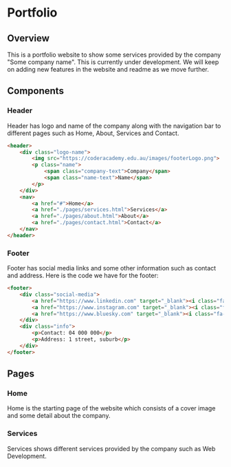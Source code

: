 # Portfolio

## Overview

This is a portfolio website to show some services provided by the company "Some company name". This is currently under development. We will keep on adding new features in the website and readme as we move further.

## Components

### Header

Header has logo and name of the company along with the navigation bar to different pages such as Home, About, Services and Contact. 

```html
<header>
    <div class="logo-name">
        <img src="https://coderacademy.edu.au/images/footerLogo.png">
        <p class="name">
            <span class="company-text">Company</span>
            <span class="name-text">Name</span> 
        </p>
    </div>
    <nav>
        <a href="#">Home</a>
        <a href="./pages/services.html">Services</a>
        <a href="./pages/about.html">About</a>
        <a href="./pages/contact.html">Contact</a>
    </nav>
</header>
```

### Footer

Footer has social media links and some other information such as contact and address. Here is the code we have for the footer:

```html
<footer>
    <div class="social-media">
        <a href="https://www.linkedin.com" target="_blank"><i class="fa-brands fa-linkedin"></i></a>
        <a href="https://www.instagram.com" target="_blank"><i class="fa-brands fa-instagram"></i></a>
        <a href="https://www.bluesky.com" target="_blank"><i class="fa-brands fa-bluesky"></i></a>
    </div>
    <div class="info">
        <p>Contact: 04 000 000</p>
        <p>Address: 1 street, suburb</p>
    </div>
</footer>
```

## Pages

### Home

Home is the starting page of the website which consists of a cover image and some detail about the company.

### Services

Services shows different services provided by the company such as Web Development.